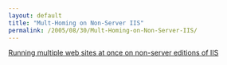 ```yaml
---
layout: default
title: "Mult-Homing on Non-Server IIS"
permalink: /2005/08/30/Mult-Homing-on-Non-Server-IIS/
---
```


<a href="http://bluedragon.blog-city.com/multisitesoniis.htm" target="_blank">Running multiple web sites at once on non-server editions of IIS</a>
